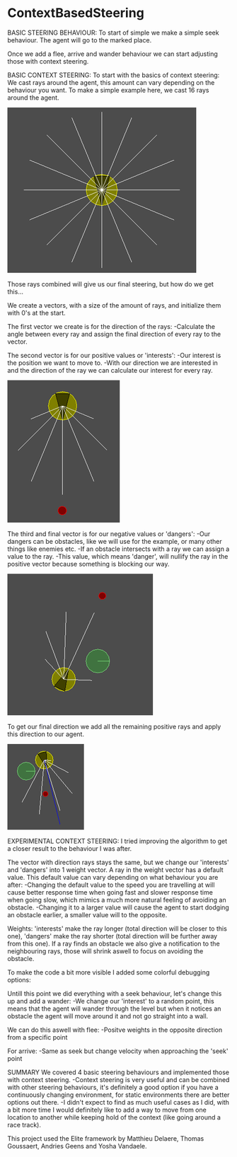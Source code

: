 # ContextBasedSteering

BASIC STEERING BEHAVIOUR:
To start of simple we make a simple seek behaviour.
The agent will go to the marked place.

Once we add a flee, arrive and wander behaviour we can start adjusting those with context steering.

BASIC CONTEXT STEERING:
To start with the basics of context steering:
We cast rays around the agent, this amount can vary depending on the behaviour you want.
To make a simple example here, we cast 16 rays around the agent.

![ALT_TEXT](Screenshots/Agent_16Rays.png?raw=true "Agent_16Rays")

Those rays combined will give us our final steering, but how do we get this...

We create a vectors, with a size of the amount of rays, and initialize them with 0's at the start.

The first vector we create is for the direction of the rays:
-Calculate the angle between every ray and assign the final direction of every ray to the vector.

The second vector is for our positive values or 'interests':
-Our interest is the position we want to move to.
-With our direction we are interested in and the direction of the ray we can calculate our interest for every ray.

![ALT_TEXT](Screenshots/Agent_PosRays.png?raw=true "Agent_PosRays")

The third and final vector is for our negative values or 'dangers':
-Our dangers can be obstacles, like we will use for the example, or many other things like enemies etc.
-If an obstacle intersects with a ray we can assign a value to the ray.
-This value, which means 'danger', will nullify the ray in the positive vector because something is blocking our way.

![ALT_TEXT](Screenshots/Agent_NegRays.png?raw=true "Agent_NegRays")

To get our final direction we add all the remaining positive rays and apply this direction to our agent.

![ALT_TEXT](Screenshots/Agent_FinalDirection.png?raw=true "Agent_FinalDirection")

EXPERIMENTAL CONTEXT STEERING:
I tried improving the algorithm to get a closer result to the behaviour I was after.

The vector with direction rays stays the same, but we change our 'interests' and 'dangers' into 1 weight vector.
A ray in the weight vector has a default value. This default value can vary depending on what behaviour you are after:
-Changing the default value to the speed you are travelling at will cause better response time when going fast and slower response time when going slow, which mimics a much more natural feeling of avoiding an obstacle.
-Changing it to a larger value will cause the agent to start dodging an obstacle earlier, a smaller value will to the opposite.

Weights: 'interests' make the ray longer (total direction will be closer to this one), 'dangers' make the ray shorter (total direction will be further away from this one).
If a ray finds an obstacle we also give a notification to the neighbouring rays, those will shrink aswell to focus on avoiding the obstacle.

To make the code a bit more visible I added some colorful debugging options:

Untill this point we did everything with a seek behaviour, let's change this up and add a wander:
-We change our 'interest' to a random point, this means that the agent will wander through the level but when it notices an obstacle the agent will move around it and not go straight into a wall.

We can do this aswell with flee:
-Positve weights in the opposite direction from a specific point

For arrive:
-Same as seek but change velocity when approaching the 'seek' point

SUMMARY
We covered 4 basic steering behaviours and implemented those with context steering.
-Context steering is very useful and can be combined with other steering behaviours, it's definitely a good option if you have a continuously changing environment, for static environments there are better options out there.
-I didn't expect to find as much useful cases as I did, with a bit more time I would definitely like to add a way to move from one location to another while keeping hold of the context (like going around a race track).


This project used the Elite framework by Matthieu Delaere, Thomas Goussaert, Andries Geens and Yosha Vandaele.
